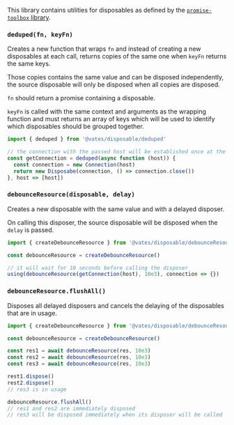 This library contains utilities for disposables as defined by the [`promise-toolbox` library](https://github.com/JsCommunity/promise-toolbox#resource-management).

### `deduped(fn, keyFn)`

Creates a new function that wraps `fn` and instead of creating a new disposables at each call, returns copies of the same one when `keyFn` returns the same keys.

Those copies contains the same value and can be disposed independently, the source disposable will only be disposed when all copies are disposed.

`fn` should return a promise containing a disposable.

`keyFn` is called with the same context and arguments as the wrapping function and must returns an array of keys which will be used to identify which disposables should be grouped together.

```js
import { deduped } from '@vates/disposable/deduped'

// the connection with the passed host will be established once at the first call, then, it will be shared with the next calls
const getConnection = deduped(async function (host)) {
  const connection = new Connection(host)
  return new Disposabe(connection, () => connection.close())
}, host => [host])
```

### `debounceResource(disposable, delay)`

Creates a new disposable with the same value and with a delayed disposer.

On calling this disposer, the source disposable will be disposed when the `delay` is passed.

```js
import { createDebounceResource } from '@vates/disposable/debounceResource'

const debounceResource = createDebounceResource()

// it will wait for 10 seconds before calling the disposer
using(debounceResource(getConnection(host), 10e3), connection => {})
```

### `debounceResource.flushAll()`

Disposes all delayed disposers and cancels the delaying of the disposables that are in usage.

```js
import { createDebounceResource } from '@vates/disposable/debounceResource'

const debounceResource = createDebounceResource()

const res1 = await debounceResource(res, 10e3)
const res2 = await debounceResource(res, 10e3)
const res3 = await debounceResource(res, 10e3)

rest1.dispose()
rest2.dispose()
// res3 is in usage

debounceResource.flushAll()
// res1 and res2 are immediately disposed
// res3 will be disposed immediately when its disposer will be called
```
